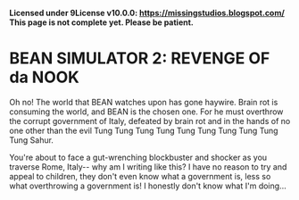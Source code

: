 **Licensed under 9License v10.0.0: https://missingstudios.blogspot.com/**  
**This page is not complete yet. Please be patient.**
# BEAN SIMULATOR 2: REVENGE OF da NOOK
Oh no! The world that BEAN watches upon has gone haywire. Brain rot is consuming the world, and BEAN is the chosen one. For he must overthrow the corrupt government of Italy, defeated by brain rot and in the hands of no one other than the evil Tung Tung Tung Tung Tung Tung Tung Tung Tung Tung Sahur.  
  
You're about to face a gut-wrenching blockbuster and shocker as you traverse Rome, Italy-- why am I writing like this? I have no reason to try and appeal to children, they don't even know what a government is, less so what overthrowing a government is! I honestly don't know what I'm doing...
